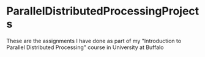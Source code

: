 # ParallelDistributedProcessingProjects
These are the assignments I have done as part of my "Introduction to Parallel Distributed Processing" course in University at Buffalo
